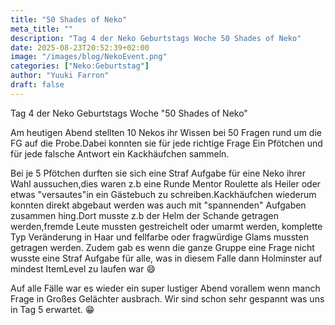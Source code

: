 ```yaml
---
title: "50 Shades of Neko"
meta_title: ""
description: "Tag 4 der Neko Geburtstags Woche 50 Shades of Neko"
date: 2025-08-23T20:52:39+02:00
image: "/images/blog/NekoEvent.png"
categories: ["Neko:Geburtstag"]
author: "Yuuki Farron"
draft: false
---
```


Tag 4 der Neko Geburtstags Woche "50 Shades of Neko"

Am heutigen Abend stellten 10 Nekos ihr Wissen bei 50 Fragen rund um die FG auf die Probe.Dabei konnten sie für jede richtige Frage Ein Pfötchen und für jede falsche Antwort ein Kackhäufchen sammeln.

Bei je 5 Pfötchen durften sie sich eine Straf Aufgabe für eine Neko ihrer Wahl aussuchen,dies waren z.b eine Runde Mentor Roulette als Heiler oder etwas "versautes"in ein Gästebuch zu schreiben.Kackhäufchen wiederum konnten direkt abgebaut werden was auch mit "spannenden" Aufgaben zusammen hing.Dort musste z.b der Helm der Schande getragen werden,fremde Leute mussten gestreichelt oder umarmt werden, komplette Typ Veränderung in Haar und fellfarbe oder fragwürdige Glams mussten getragen werden. Zudem gab es wenn die ganze Gruppe eine Frage nicht wusste eine Straf Aufgabe für alle, was in diesem Falle dann Holminster auf mindest ItemLevel zu laufen war 😄

Auf alle Fälle war es wieder ein super lustiger Abend vorallem wenn manch Frage in Großes Gelächter ausbrach. Wir sind schon sehr gespannt was uns in Tag 5 erwartet. 😁